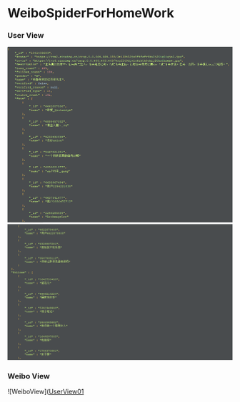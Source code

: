 # WeiboSpiderForHomeWork
### User View
![UserView01](https://github.com/WillSmisi/WeiboSpiderForHomeWork/blob/master/viewPic/user_view_01.png)
![UserView02](https://github.com/WillSmisi/WeiboSpiderForHomeWork/blob/master/viewPic/user_view_02.png)

### Weibo View
![WeiboView]([UserView01](https://github.com/WillSmisi/WeiboSpiderForHomeWork/blob/master/viewPic/weibo_view.png)

